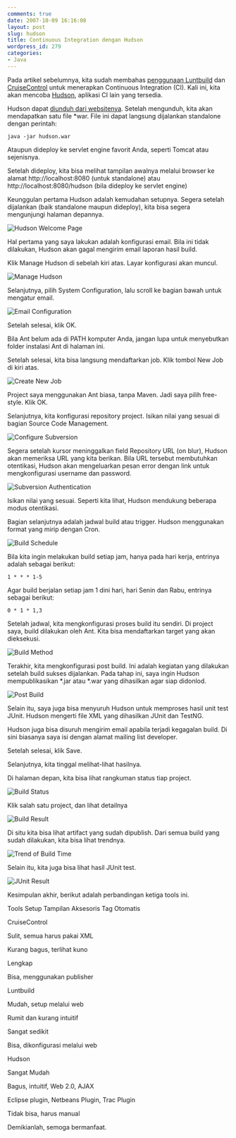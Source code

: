 ```yaml
---
comments: true
date: 2007-10-09 16:16:08
layout: post
slug: hudson
title: Continuous Integration dengan Hudson
wordpress_id: 279
categories:
- Java
---
```


Pada artikel sebelumnya, kita sudah membahas [penggunaan Luntbuild](http://endy.artivisi.com/blog/java/luntbuild/) dan [CruiseControl](http://endy.artivisi.com/blog/java/cruise-control/) untuk menerapkan Continuous Integration (CI). Kali ini, kita akan mencoba [Hudson](https://hudson.dev.java.net/), aplikasi CI lain yang tersedia. 

Hudson dapat [diunduh dari websitenya](https://hudson.dev.java.net/servlets/ProjectDocumentList?folderID=2761&expandFolder=2761&folderID=0). Setelah mengunduh, kita akan mendapatkan satu file *war. File ini dapat langsung dijalankan standalone dengan perintah: 

`java -jar hudson.war`

Ataupun dideploy ke servlet engine favorit Anda, seperti Tomcat atau sejenisnya. 

Setelah dideploy, kita bisa melihat tampilan awalnya melalui browser ke alamat http://localhost:8080 (untuk standalone) atau http://localhost:8080/hudson (bila dideploy ke servlet engine)



Keunggulan pertama Hudson adalah kemudahan setupnya. Segera setelah dijalankan (baik standalone maupun dideploy), kita bisa segera mengunjungi halaman depannya.

![Hudson Welcome Page](/images/uploads/2007/10/welcome.png)

Hal pertama yang saya lakukan adalah konfigurasi email. Bila ini tidak dilakukan, Hudson akan gagal mengirim email laporan hasil build.

Klik Manage Hudson di sebelah kiri atas. Layar konfigurasi akan muncul. 

![Manage Hudson](/images/uploads/2007/10/manage-hudson.png)

Selanjutnya, pilih System Configuration, lalu scroll ke bagian bawah untuk mengatur email. 

![Email Configuration](/images/uploads/2007/10/email-config.png)

Setelah selesai, klik OK. 

Bila Ant belum ada di PATH komputer Anda, jangan lupa untuk menyebutkan folder instalasi Ant di halaman ini.

Setelah selesai, kita bisa langsung mendaftarkan job. Klik tombol New Job di kiri atas.

![Create New Job](/images/uploads/2007/10/create-job.png)

Project saya menggunakan Ant biasa, tanpa Maven. Jadi saya pilih free-style. Klik OK.

Selanjutnya, kita konfigurasi repository project. Isikan nilai yang sesuai di bagian Source Code Management. 

![Configure Subversion](/images/uploads/2007/10/configure-svn.png)

Segera setelah kursor meninggalkan field Repository URL (on blur), Hudson akan memeriksa URL yang kita berikan. Bila URL tersebut membutuhkan otentikasi, Hudson akan mengeluarkan pesan error dengan link untuk mengkonfigurasi username dan password. 

![Subversion Authentication](/images/uploads/2007/10/svn-auth.png)

Isikan nilai yang sesuai. Seperti kita lihat, Hudson mendukung beberapa modus otentikasi.

Bagian selanjutnya adalah jadwal build atau trigger. Hudson menggunakan format yang mirip dengan Cron. 

![Build Schedule](/images/uploads/2007/10/build-schedule.png)

Bila kita ingin melakukan build setiap jam, hanya pada hari kerja, entrinya adalah sebagai berikut: 

`1 * * * 1-5`

Agar build berjalan setiap jam 1 dini hari, hari Senin dan Rabu, entrinya sebagai berikut: 

`0 * 1 * 1,3`

Setelah jadwal, kita mengkonfigurasi proses build itu sendiri. Di project saya, build dilakukan oleh Ant. Kita bisa mendaftarkan target yang akan dieksekusi.

![Build Method](/images/uploads/2007/10/build-method.png)

Terakhir, kita mengkonfigurasi post build. Ini adalah kegiatan yang dilakukan setelah build sukses dijalankan. Pada tahap ini, saya ingin Hudson mempublikasikan *.jar atau *.war yang dihasilkan agar siap didonlod.

![Post Build](/images/uploads/2007/10/post-build.png)

Selain itu, saya juga bisa menyuruh Hudson untuk memproses hasil unit test JUnit. Hudson mengerti file XML yang dihasilkan JUnit dan TestNG.

Hudson juga bisa disuruh mengirim email apabila terjadi kegagalan build. Di sini biasanya saya isi dengan alamat mailing list developer.

Setelah selesai, klik Save. 

Selanjutnya, kita tinggal melihat-lihat hasilnya. 

Di halaman depan, kita bisa lihat rangkuman status tiap project. 

![Build Status](/images/uploads/2007/10/build-status.png)

Klik salah satu project, dan lihat detailnya

![Build Result](/images/uploads/2007/10/build-result.png)

Di situ kita bisa lihat artifact yang sudah dipublish. Dari semua build yang sudah dilakukan, kita bisa lihat trendnya. 

![Trend of Build Time](/images/uploads/2007/10/build-time-trend.png)

Selain itu, kita juga bisa lihat hasil JUnit test. 

![JUnit Result](/images/uploads/2007/10/junit-result.png)

Kesimpulan akhir, berikut adalah perbandingan ketiga tools ini. 







Tools Setup Tampilan Aksesoris Tag Otomatis 




  
CruiseControl

  
Sulit, semua harus pakai XML

  
Kurang bagus, terlihat kuno

  
Lengkap

  
Bisa, menggunakan publisher






  
Luntbuild

  
Mudah, setup melalui web

  
Rumit dan kurang intuitif

  
Sangat sedikit

  
Bisa, dikonfigurasi melalui web






  
Hudson

  
Sangat Mudah

  
Bagus, intuitif, Web 2.0, AJAX

  
Eclipse plugin, Netbeans Plugin, Trac Plugin 

  
Tidak bisa, harus manual



Demikianlah, semoga bermanfaat.
